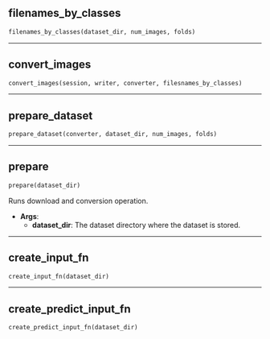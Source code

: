 ## filenames_by_classes


```python
filenames_by_classes(dataset_dir, num_images, folds)
```


----

## convert_images


```python
convert_images(session, writer, converter, filesnames_by_classes)
```


----

## prepare_dataset


```python
prepare_dataset(converter, dataset_dir, num_images, folds)
```


----

## prepare


```python
prepare(dataset_dir)
```


Runs download and conversion operation.

- __Args__:
	- __dataset_dir__: The dataset directory where the dataset is stored.


----

## create_input_fn


```python
create_input_fn(dataset_dir)
```


----

## create_predict_input_fn


```python
create_predict_input_fn(dataset_dir)
```
